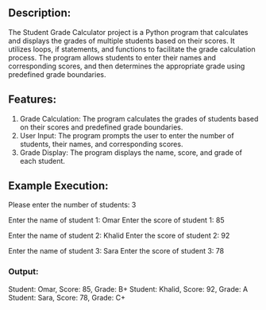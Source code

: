 ## Description:
The Student Grade Calculator project is a Python program that calculates and displays the grades of multiple students based on their scores. It utilizes loops, if statements, and functions to facilitate the grade calculation process. The program allows students to enter their names and corresponding scores, and then determines the appropriate grade using predefined grade boundaries.

## Features:
1. Grade Calculation: The program calculates the grades of students based on their scores and predefined grade boundaries.
2. User Input: The program prompts the user to enter the number of students, their names, and corresponding scores.
3. Grade Display: The program displays the name, score, and grade of each student.

## Example Execution:

Please enter the number of students: 3

Enter the name of student 1: Omar
Enter the score of student 1: 85

Enter the name of student 2: Khalid
Enter the score of student 2: 92

Enter the name of student 3: Sara
Enter the score of student 3: 78

### Output:
Student: Omar, Score: 85, Grade: B+
Student: Khalid, Score: 92, Grade: A
Student: Sara, Score: 78, Grade: C+
